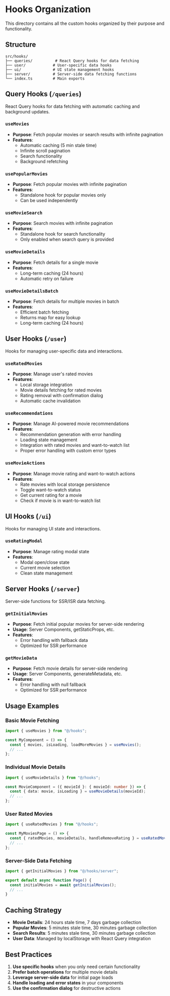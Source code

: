 # Hooks Organization

This directory contains all the custom hooks organized by their purpose and functionality.

## Structure

```
src/hooks/
├── queries/          # React Query hooks for data fetching
├── user/            # User-specific data hooks
├── ui/              # UI state management hooks
├── server/          # Server-side data fetching functions
└── index.ts         # Main exports
```

## Query Hooks (`/queries`)

React Query hooks for data fetching with automatic caching and background updates.

### `useMovies`

- **Purpose**: Fetch popular movies or search results with infinite pagination
- **Features**:
  - Automatic caching (5 min stale time)
  - Infinite scroll pagination
  - Search functionality
  - Background refetching

### `usePopularMovies`

- **Purpose**: Fetch popular movies with infinite pagination
- **Features**:
  - Standalone hook for popular movies only
  - Can be used independently

### `useMovieSearch`

- **Purpose**: Search movies with infinite pagination
- **Features**:
  - Standalone hook for search functionality
  - Only enabled when search query is provided

### `useMovieDetails`

- **Purpose**: Fetch details for a single movie
- **Features**:
  - Long-term caching (24 hours)
  - Automatic retry on failure

### `useMovieDetailsBatch`

- **Purpose**: Fetch details for multiple movies in batch
- **Features**:
  - Efficient batch fetching
  - Returns map for easy lookup
  - Long-term caching (24 hours)

## User Hooks (`/user`)

Hooks for managing user-specific data and interactions.

### `useRatedMovies`

- **Purpose**: Manage user's rated movies
- **Features**:
  - Local storage integration
  - Movie details fetching for rated movies
  - Rating removal with confirmation dialog
  - Automatic cache invalidation

### `useRecommendations`

- **Purpose**: Manage AI-powered movie recommendations
- **Features**:
  - Recommendation generation with error handling
  - Loading state management
  - Integration with rated movies and want-to-watch list
  - Proper error handling with custom error types

### `useMovieActions`

- **Purpose**: Manage movie rating and want-to-watch actions
- **Features**:
  - Rate movies with local storage persistence
  - Toggle want-to-watch status
  - Get current rating for a movie
  - Check if movie is in want-to-watch list

## UI Hooks (`/ui`)

Hooks for managing UI state and interactions.

### `useRatingModal`

- **Purpose**: Manage rating modal state
- **Features**:
  - Modal open/close state
  - Current movie selection
  - Clean state management

## Server Hooks (`/server`)

Server-side functions for SSR/ISR data fetching.

### `getInitialMovies`

- **Purpose**: Fetch initial popular movies for server-side rendering
- **Usage**: Server Components, getStaticProps, etc.
- **Features**:
  - Error handling with fallback data
  - Optimized for SSR performance

### `getMovieData`

- **Purpose**: Fetch movie details for server-side rendering
- **Usage**: Server Components, generateMetadata, etc.
- **Features**:
  - Error handling with null fallback
  - Optimized for SSR performance

## Usage Examples

### Basic Movie Fetching

```typescript
import { useMovies } from "@/hooks";

const MyComponent = () => {
  const { movies, isLoading, loadMoreMovies } = useMovies();
  // ...
};
```

### Individual Movie Details

```typescript
import { useMovieDetails } from "@/hooks";

const MovieComponent = ({ movieId }: { movieId: number }) => {
  const { data: movie, isLoading } = useMovieDetails(movieId);
  // ...
};
```

### User Rated Movies

```typescript
import { useRatedMovies } from "@/hooks";

const MyMoviesPage = () => {
  const { ratedMovies, movieDetails, handleRemoveRating } = useRatedMovies();
  // ...
};
```

### Server-Side Data Fetching

```typescript
import { getInitialMovies } from "@/hooks/server";

export default async function Page() {
  const initialMovies = await getInitialMovies();
  // ...
}
```

## Caching Strategy

- **Movie Details**: 24 hours stale time, 7 days garbage collection
- **Popular Movies**: 5 minutes stale time, 30 minutes garbage collection
- **Search Results**: 5 minutes stale time, 30 minutes garbage collection
- **User Data**: Managed by localStorage with React Query integration

## Best Practices

1. **Use specific hooks** when you only need certain functionality
2. **Prefer batch operations** for multiple movie details
3. **Leverage server-side data** for initial page loads
4. **Handle loading and error states** in your components
5. **Use the confirmation dialog** for destructive actions
